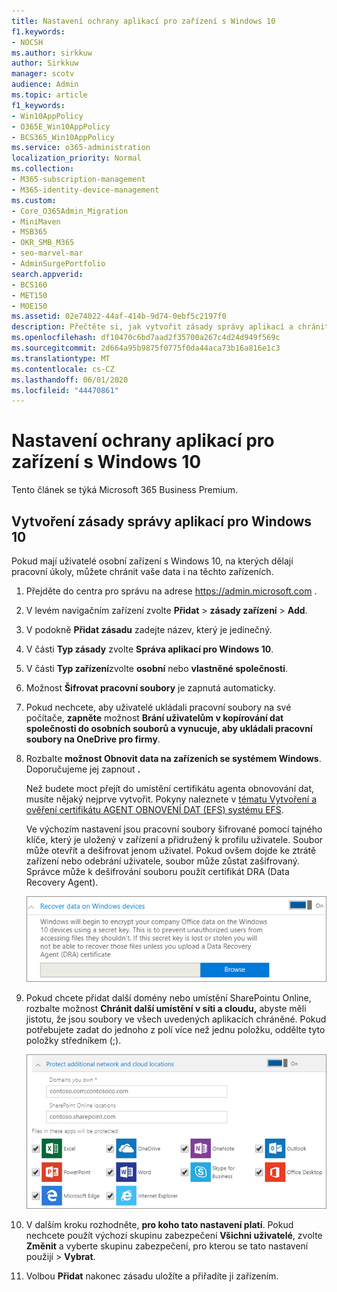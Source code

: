 ```yaml
---
title: Nastavení ochrany aplikací pro zařízení s Windows 10
f1.keywords:
- NOCSH
ms.author: sirkkuw
author: Sirkkuw
manager: scotv
audience: Admin
ms.topic: article
f1_keywords:
- Win10AppPolicy
- O365E_Win10AppPolicy
- BCS365_Win10AppPolicy
ms.service: o365-administration
localization_priority: Normal
ms.collection:
- M365-subscription-management
- M365-identity-device-management
ms.custom:
- Core_O365Admin_Migration
- MiniMaven
- MSB365
- OKR_SMB_M365
- seo-marvel-mar
- AdminSurgePortfolio
search.appverid:
- BCS160
- MET150
- MOE150
ms.assetid: 02e74022-44af-414b-9d74-0ebf5c2197f0
description: Přečtěte si, jak vytvořit zásady správy aplikací a chránit pracovní soubory na osobních zařízeních s Windows 10 uživatelů.
ms.openlocfilehash: df10470c6bd7aad2f35700a267c4d24d949f569c
ms.sourcegitcommit: 2d664a95b9875f0775f0da44aca73b16a816e1c3
ms.translationtype: MT
ms.contentlocale: cs-CZ
ms.lasthandoff: 06/01/2020
ms.locfileid: "44470861"
---
```

# <a name="set-application-protection-settings-for-windows-10-devices"></a>Nastavení ochrany aplikací pro zařízení s Windows 10

Tento článek se týká Microsoft 365 Business Premium.

## <a name="create-an-app-management-policy-for-windows-10"></a>Vytvoření zásady správy aplikací pro Windows 10

Pokud mají uživatelé osobní zařízení s Windows 10, na kterých dělají pracovní úkoly, můžete chránit vaše data i na těchto zařízeních.
  
1. Přejděte do centra pro správu na adrese <a href="https://go.microsoft.com/fwlink/p/?linkid=837890" target="_blank">https://admin.microsoft.com</a> . 
    
2. V levém navigačním zařízení zvolte **Přidat** \> **zásady zařízení** \> **Add**.

3. V podokně **Přidat zásadu** zadejte název, který je jedinečný. 
    
4. V části **Typ zásady** zvolte **Správa aplikací pro Windows 10**.
    
5. V části **Typ zařízení**zvolte **osobní** nebo **vlastněné společnosti**.
    
6. Možnost **Šifrovat pracovní soubory** je zapnutá automaticky. 
    
7. Pokud nechcete, aby uživatelé ukládali pracovní soubory na své počítače, **zapněte** možnost **Brání uživatelům v kopírování dat společnosti do osobních souborů a vynucuje, aby ukládali pracovní soubory na OneDrive pro firmy**. 
    
9. Rozbalte **možnost Obnovit data na zařízeních se systémem Windows**. Doporučujeme jej zapnout **.**
    
    Než budete moct přejít do umístění certifikátu agenta obnovování dat, musíte nějaký nejprve vytvořit. Pokyny naleznete v [tématu Vytvoření a ověření certifikátu AGENT OBNOVENÍ DAT (EFS) systému EFS](https://go.microsoft.com/fwlink/p/?linkid=853700).
    
    Ve výchozím nastavení jsou pracovní soubory šifrované pomocí tajného klíče, který je uložený v zařízení a přidružený k profilu uživatele. Soubor může otevřít a dešifrovat jenom uživatel. Pokud ovšem dojde ke ztrátě zařízení nebo odebrání uživatele, soubor může zůstat zašifrovaný. Správce může k dešifrování souboru použít certifikát DRA (Data Recovery Agent).
    
    ![Browse to Data Recovery Agent certificate.](../media/7d7d664f-b72f-4293-a3e7-d0fa7371366c.png)
  
10. Pokud chcete přidat další domény nebo umístění SharePointu Online, rozbalte možnost **Chránit další umístění v síti a cloudu,** abyste měli jistotu, že jsou soubory ve všech uvedených aplikacích chráněné. Pokud potřebujete zadat do jednoho z polí více než jednu položku, oddělte tyto položky středníkem (;).
    
    ![Expand Protect additional network and cloud locations, and enter domains or SharePoint Online sites you own.](../media/7afaa0c7-ba53-456d-8c61-312c45e09625.png)
  
11. V dalším kroku rozhodněte, **pro koho tato nastavení platí**. Pokud nechcete použít výchozí skupinu zabezpečení **Všichni uživatelé**, zvolte **Změnit** a vyberte skupinu zabezpečení, pro kterou se tato nastavení použijí \> **Vybrat**.
    
12. Volbou **Přidat** nakonec zásadu uložíte a přiřadíte ji zařízením. 
